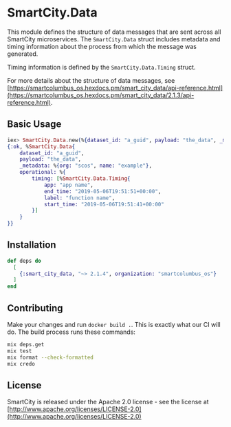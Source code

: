 # SmartCity.Data

This module defines the structure of data messages that are sent across all SmartCity microservices. The `SmartCity.Data` struct includes metadata and timing information about the process from which the message was generated.  

Timing information is defined by the `SmartCity.Data.Timing` struct.   

For more details about the structure of data messages, see [https://smartcolumbus_os.hexdocs.pm/smart_city_data/api-reference.html](https://smartcolumbus_os.hexdocs.pm/smart_city_data/2.1.3/api-reference.html). 

## Basic Usage
```elixir
iex> SmartCity.Data.new(%{dataset_id: "a_guid", payload: "the_data", _metadata: %{org: "scos", name: "example"}, operational: %{timing: [%{app: "app name", label: "function name", start_time: "2019-05-06T19:51:41+00:00", end_time: "2019-05-06T19:51:51+00:00"}]}})
{:ok, %SmartCity.Data{
    dataset_id: "a_guid",
    payload: "the_data",
    _metadata: %{org: "scos", name: "example"},
    operational: %{
        timing: [%SmartCity.Data.Timing{ 
            app: "app name",
            end_time: "2019-05-06T19:51:51+00:00", 
            label: "function name", 
            start_time: "2019-05-06T19:51:41+00:00"
        }]
    }
}}
```

## Installation

```elixir
def deps do
  [
    {:smart_city_data, "~> 2.1.4", organization: "smartcolumbus_os"}
  ]
end
```

## Contributing

Make your changes and run `docker build .`. This is exactly what our CI will do. The build process runs these commands:

```bash
mix deps.get
mix test
mix format --check-formatted
mix credo
```

## License

SmartCity is released under the Apache 2.0 license - see the license at [http://www.apache.org/licenses/LICENSE-2.0](http://www.apache.org/licenses/LICENSE-2.0)
